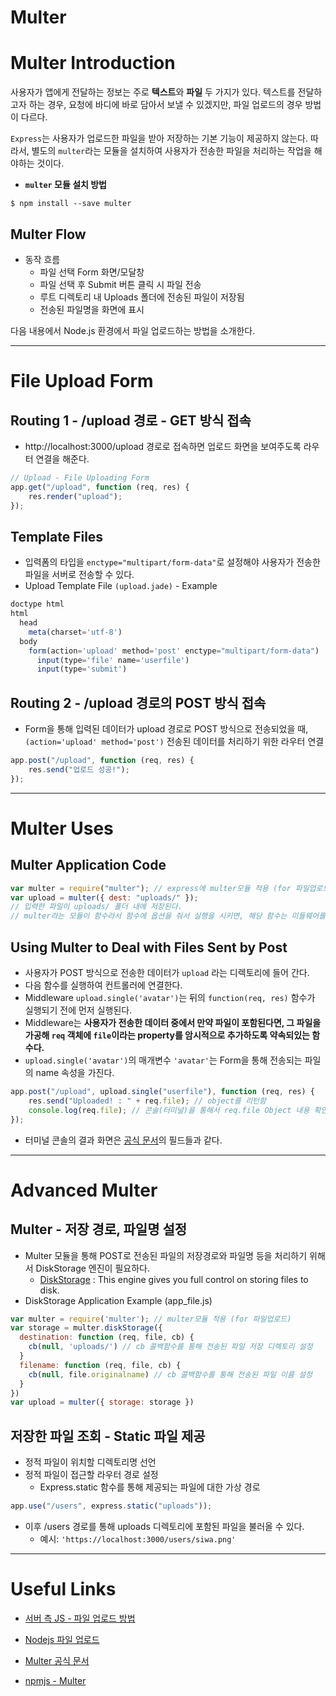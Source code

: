 # Multer

# Multer Introduction

사용자가 앱에게 전달하는 정보는 주로 **텍스트**와 **파일** 두 가지가 있다.
텍스트를 전달하고자 하는 경우, 요청에 바디에 바로 담아서 보낼 수 있겠지만, 파일 업로드의 경우 방법이 다르다.

`Express`는 사용자가 업로드한 파일을 받아 저장하는 기본 기능이 제공하지 않는다. 따라서, 별도의 `multer`라는 모듈을 설치하여 사용자가 전송한 파일을 처리하는 작업을 해야하는 것이다.

- **`multer` 모듈 설치 방법**

```
$ npm install --save multer
```

## Multer Flow

- 동작 흐름
  - 파일 선택 Form 화면/모달창
  - 파일 선택 후 Submit 버튼 클릭 시 파일 전송
  - 루트 디렉토리 내 Uploads 폴더에 전송된 파일이 저장됨
  - 전송된 파일명을 화면에 표시

다음 내용에서 Node.js 환경에서 파일 업로드하는 방법을 소개한다.

---

# File Upload Form

## Routing 1 - /upload 경로 - GET 방식 접속

- http://localhost:3000/upload 경로로 접속하면 업로드 화면을 보여주도록 라우터 연결을 해준다.

```js
// Upload - File Uploading Form
app.get("/upload", function (req, res) {
	res.render("upload");
});
```

## Template Files

- 입력폼의 타입을 `enctype="multipart/form-data"`로 설정해야 사용자가 전송한 파일을 서버로 전송할 수 있다.
- Upload Template File `(upload.jade)` - Example

```js
doctype html
html
  head
    meta(charset='utf-8')
  body
    form(action='upload' method='post' enctype="multipart/form-data")
      input(type='file' name='userfile')
      input(type='submit')
```

## Routing 2 - /upload 경로의 POST 방식 접속

- Form을 통해 입력된 데이터가 upload 경로로 POST 방식으로 전송되었을 때, `(action='upload' method='post')` 전송된 데이터를 처리하기 위한 라우터 연결

```js
app.post("/upload", function (req, res) {
	res.send("업로드 성공!");
});
```

---

# Multer Uses

## Multer Application Code

```js
var multer = require("multer"); // express에 multer모듈 적용 (for 파일업로드)
var upload = multer({ dest: "uploads/" });
// 입력한 파일이 uploads/ 폴더 내에 저장된다.
// multer라는 모듈이 함수라서 함수에 옵션을 줘서 실행을 시키면, 해당 함수는 미들웨어를 리턴한다.
```

## Using Multer to Deal with Files Sent by Post

- 사용자가 POST 방식으로 전송한 데이터가 `upload` 라는 디렉토리에 들어 간다.
- 다음 함수를 실행하여 컨트롤러에 연결한다.
- Middleware `upload.single('avatar')`는 뒤의 `function(req, res)` 함수가 실행되기 전에 먼저 실행된다.
- Middleware는 **사용자가 전송한 데이터 중에서 만약 파일이 포함된다면, 그 파일을 가공해 `req` 객체에 `file`이라는 property를 암시적으로 추가하도록 약속되있는 함수다.**
- `upload.single('avatar')`의 매개변수 `'avatar'`는 Form을 통해 전송되는 파일의 name 속성을 가진다.

```js
app.post("/upload", upload.single("userfile"), function (req, res) {
	res.send("Uploaded! : " + req.file); // object를 리턴함
	console.log(req.file); // 콘솔(터미널)을 통해서 req.file Object 내용 확인 가능.
});
```

- 터미널 콘솔의 결과 화면은 [공식 문서](https://github.com/expressjs/multer#api)의 필드들과 같다.

---

# Advanced Multer

## Multer - 저장 경로, 파일명 설정

- Multer 모듈을 통해 POST로 전송된 파일의 저장경로와 파일명 등을 처리하기 위해서 DiskStorage 엔진이 필요하다.
  - [DiskStorage](https://github.com/expressjs/multer#storage) : This engine gives you full control on storing files to disk.
- DiskStorage Application Example (app_file.js)

```js
var multer = require('multer'); // multer모듈 적용 (for 파일업로드)
var storage = multer.diskStorage({
  destination: function (req, file, cb) {
    cb(null, 'uploads/') // cb 콜백함수를 통해 전송된 파일 저장 디렉토리 설정
  }
  filename: function (req, file, cb) {
    cb(null, file.originalname) // cb 콜백함수를 통해 전송된 파일 이름 설정
  }
})
var upload = multer({ storage: storage })
```

## 저장한 파일 조회 - Static 파일 제공

- 정적 파일이 위치할 디렉토리명 선언
- 정적 파일이 접근할 라우터 경로 설정
  - Express.static 함수를 통해 제공되는 파일에 대한 가상 경로

```js
app.use("/users", express.static("uploads"));
```

- 이후 /users 경로를 통해 uploads 디렉토리에 포함된 파일을 불러올 수 있다.
  - 예시: `'https://localhost:3000/users/siwa.png'`

---

# Useful Links

- [서버 측 JS - 파일 업로드 방법](https://opentutorials.org/course/2136/11959)

- [Nodejs 파일 업로드](https://wayhome25.github.io/nodejs/2017/02/21/nodejs-15-file-upload/)

- [Multer 공식 문서](https://github.com/expressjs/multer)

- [npmjs - Multer](https://www.npmjs.com/package/multer)
